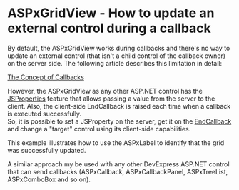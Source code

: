 # ASPxGridView - How to update an external control during a callback


<p>By default, the ASPxGridView works during callbacks and there's no way to update an external control (that isn't a child control of the callback owner) on the server side. The following article describes this limitation in detail:</p><p><a href="https://www.devexpress.com/Support/Center/p/K18387">The Concept of Callbacks</a></p><p>However, the ASPxGridView as any other ASP.NET control has the <a href="http://documentation.devexpress.com/#AspNet/DevExpressWebASPxGridViewASPxGridView_JSPropertiestopic">JSProperties</a> feature that allows passing a value from the  server to the client. Also, the client-side EndCallback is raised each time when a callback is executed successfully.<br />
So, it is possible to set a JSProperty on the server, get it on the <a href="http://documentation.devexpress.com/#AspNet/DevExpressWebASPxGridViewScriptsASPxClientGridView_EndCallbacktopic">EndCallback</a> and change a "target" control using its client-side capabilities.</p><p>This example illustrates how to use the ASPxLabel to identify that the grid was successfully updated. </p><p>A similar approach my be used with any other DevExpress ASP.NET control that can send callbacks (ASPxCallback, ASPxCallbackPanel, ASPxTreeList, ASPxComboBox and so on).</p>

<br/>


